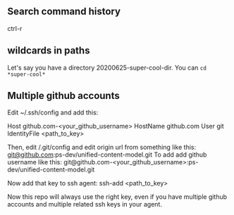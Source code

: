 ## Search command history

ctrl-r

## wildcards in paths

Let's say you have a directory 20200625-super-cool-dir.
You can `cd *super-cool*`

## Multiple github accounts

Edit ~/.ssh/config and add this:

Host github.com-<your_github_username>
        HostName github.com
        User git
        IdentityFile <path_to_key>

Then, edit <project>/.git/config and edit origin url from something like this:
git@github.com:ps-dev/unified-content-model.git
To add add github username like this:
git@github.com-<your_github_username>:ps-dev/unified-content-model.git

Now add that key to ssh agent:
ssh-add <path_to_key>

Now this repo will always use the right key, even if you have multiple github accounts and multiple related ssh keys in your agent.